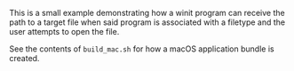 
This is a small example demonstrating how a winit program can receive the path to a target file when said program is associated with a filetype and the user attempts to open the file.

See the contents of `build_mac.sh` for how a macOS application bundle is created.
